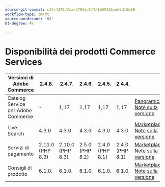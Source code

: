 ```yaml
---
source-git-commit: c3fc4276d7cae3794ad5f7a1b59261cee5d13b68
workflow-type: tm+mt
source-wordcount: '94'
ht-degree: 4%

---
```

# Disponibilità dei prodotti Commerce Services


<table style="table-layout:auto">
  <thead>
    <tr>
      <th>Versioni di Adobe Commerce</th>
      <th>2.4.8.</th>
      <th>2.4.7.</th>
      <th>2.4.6.</th>
      <th>2.4.5.</th>
      <th>2.4.4.</th>
      <th></th>
    </tr>
  </thead>
  <tbody>
      <tr>
          <td>Catalog Service per Adobe Commerce</td>
          <td>-</td>
          <td>1,17</td>
          <td>1,17</td>
          <td>1,17</td>
          <td>1,17</td>
          <td>
              <a href="https://experienceleague.adobe.com/docs/commerce-merchant-services/catalog-service/guide-overview.html">Panoramica</a><br/>
              <a href="https://experienceleague.adobe.com/docs/commerce-merchant-services/catalog-service/release-notes.html">Note sulla versione</a><br/>
          </td>
      </tr>
      <tr>
          <td>Live Search</td>
          <td>4.3.0</td>
          <td>4.3.0</td>
          <td>4.3.0</td>
          <td>4.3.0</td>
          <td>4.3.0</td>
          <td>
              <a href="https://commercemarketplace.adobe.com/magento-live-search.html">Marketplace</a><br/>
              <a href="https://experienceleague.adobe.com/docs/commerce-merchant-services/live-search/release-notes.html">Note sulla versione</a><br/>
          </td>
      </tr>
      <tr>
          <td>Servizi di pagamento</td>
          <td>2.11.0 (PHP 8.3)</td>
          <td>2.10.0 (PHP 8.3)</td>
          <td>2.5.0 (PHP 8.2)</td>
          <td>2.4.0 (PHP 8.1)</td>
          <td>2.4.0 (PHP 8.1)</td>
          <td>
              <a href="https://commercemarketplace.adobe.com/magento-payment-services.html">Marketplace</a><br/>
              <a href="https://experienceleague.adobe.com/docs/commerce-merchant-services/payment-services/release-notes.html">Note sulla versione</a><br/>
          </td>
      </tr>
      <tr>
          <td>Consigli di prodotto</td>
          <td>6.1.0.</td>
          <td>6.1.0.</td>
          <td>6.1.0.</td>
          <td>6.1.0.</td>
          <td>6.1.0.</td>
          <td>
              <a href="https://commercemarketplace.adobe.com/magento-product-recommendations.html">Marketplace</a><br/>
              <a href="https://experienceleague.adobe.com/docs/commerce-merchant-services/product-recommendations/release-notes.html">Note sulla versione</a><br/>
          </td>
      </tr>
  </tbody>
</table>
